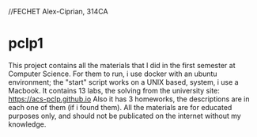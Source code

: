 //FECHET Alex-Ciprian, 314CA
# pclp1
This project contains all the materials that I did in the first semester at Computer Science.
For them to run, i use docker with an ubuntu environment; the "start" script works on a UNIX based, system, i use a Macbook.
It contains 13 labs, the solving from the university site: https://acs-pclp.github.io
Also it has 3 homeworks, the descriptions are in each one of them (if i found them).
All the materials are for educated purposes only, and should not be publicated on the internet without my knowledge.
